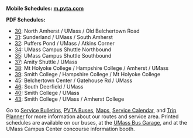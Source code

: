 **Mobile Schedules: [m.pvta.com][m]**

**PDF Schedules:**

* [30][30]: North Amherst / UMass / Old Belchertown Road
* [31][31]: Sunderland / UMass / South Amherst
* [32][OR]: Puffers Pond / UMass / Atkins Corner
* [34][CS]: UMass Campus Shuttle Northbound
* [35][CS]: UMass Campus Shuttle Southbound
* [37][37]: Amity Shuttle / UMass
* [38][38]: Mt Holyoke College / Hampshire College / Amherst / UMass
* [39][39]: Smith College / Hampshire College / Mt Holyoke College
* [45][OR]: Belchertown Center / Gatehouse Rd / UMass
* [46][OR]: South Deerfield / UMass
* [40][VS]: Smith College / UMass
* [43][VS]: Smith College / UMass / Amherst College

Go to [Service Bulletins][news], [PVTA Buses][bus], [Maps][maps], [Service Calendar][cal],
and [Trip Planner][trip] for more information about our routes and service area. Printed
schedules are available on our buses, at the [UMass Bus Garage][dir], and at the UMass
Campus Center concourse information booth.

[30]: pdf/route30.pdf
[31]: pdf/route31.pdf
[37]: pdf/route37.pdf
[38]: pdf/route38.pdf
[39]: pdf/route39.pdf
[CS]: pdf/route34and35.pdf
[OR]: pdf/outreach.pdf
[VS]: other_routes.html

[m]:    http://m.pvta.com/
[news]: news.html
[bus]:  buses.html
[maps]: maps.html
[cal]:  calendar.html
[trip]: trip_planner.html
[dir]:  directions.html
[newsched]: schedules_new.html
